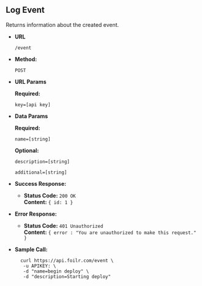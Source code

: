 **Log Event**
----
  Returns information about the created event.

* **URL**

  `/event`

* **Method:**

  `POST`
  
*  **URL Params**

   **Required:**
 
   `key=[api key]`

* **Data Params**

  **Required:**

  `name=[string]`

  **Optional:**

  `description=[string]`

  `additional=[string]`

* **Success Response:**

  * **Status Code:** `200 OK` <br />
    **Content:** `{ id: 1 }`
 
* **Error Response:**

  * **Status Code:** `401 Unauthorized` <br />
    **Content:** `{ error : "You are unauthorized to make this request." }`

* **Sample Call:**

  ```
    curl https://api.foilr.com/event \
     -u APIKEY: \
     -d "name=begin deploy" \
     -d "description=Starting deploy"
  ```